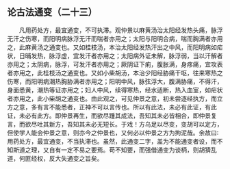 ## 论古法通变（二十三）


&emsp;&emsp;凡用药处方，最宜通变，不可执滞。观仲景以麻黄汤治太阳经发热头痛，脉浮无汗之伤寒，而阳明病脉浮无汗而喘者亦用之；太阳与阳明合病，喘而胸满者亦用之，此麻黄汤之通变也。又如桂枝汤，本治太阳经发热汗出之中风，而阳明病如疟状，日晡发热，脉浮虚，宜发汗者亦用之；太阳病外证未解，脉浮弱，当以汗解者亦用之；太阴病，脉浮，可发汗者亦用之；厥阴证下痢，腹胀满，身疼痛，宜攻表者亦用之，此桂枝汤之通变也。又如小柴胡汤，本治少阳经胁痛干呕，往来寒热之伤寒，而阳明病潮热胸胁满者亦用之；阳明中风，脉弦浮大，腹满胁痛，不得汗，身面悉黄，潮热等证亦用之；妇人中风，续得寒热，经水适断，热入血室，如疟状者亦用之，此小柴胡之通变也。由此观之，可见仲景之意，初未尝逐经执方，而立方之意，多有言不能悉者，正神不可以言传也。所以有此法，未必有此证，有此证，未必有此方。即仲景再生，而欲尽踵其成法，吾知其未必皆相合，即仲景复言，而欲尽吐其新方，吾知其未必无短长。于戏！方乌足以尽变，变胡可以定方，但使学人能会仲景之意，则亦今之仲景也，又何必以仲景之方为拘泥哉。余故曰∶用药处方，最宜通变，不当执滞也。虽然，此通变二字，盖为不能通变者设，而不知斯道之理，又自有一定不易之要焉。苟不知要，而强借通变为谈柄，则胡猜乱道，何匪经权，反大失通变之旨矣。

